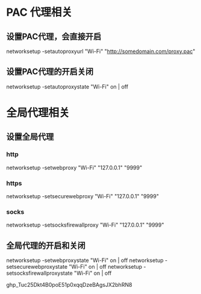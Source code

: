 # PAC 代理相关
## 设置PAC代理，会直接开启
networksetup -setautoproxyurl "Wi-Fi" "http://somedomain.com/proxy.pac"

## 设置PAC代理的开启关闭
networksetup -setautoproxystate "Wi-Fi" on | off

# 全局代理相关
## 设置全局代理
### http
networksetup -setwebproxy "Wi-Fi" "127.0.0.1" "9999"
### https
networksetup -setsecurewebproxy "Wi-Fi" "127.0.0.1" "9999"
### socks
networksetup -setsocksfirewallproxy "Wi-Fi" "127.0.0.1" "9999"

## 全局代理的开启和关闭
networksetup -setwebproxystate "Wi-Fi" on | off
networksetup -setsecurewebproxystate "Wi-Fi" on | off
networksetup -setsocksfirewallproxystate "Wi-Fi" on | off



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
